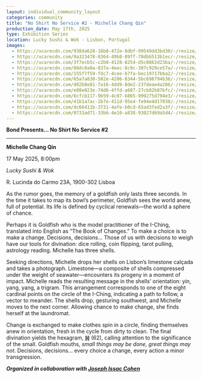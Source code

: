 ```yaml
---
layout: individual_community_layout
categories: community
title: "No Shirt No Service #2 - Michelle Chang Qin"
production_date: May 17th, 2025
type: Exhibition Series
location: Lucky Sushi & Wok - Lisbon, Portugal
images:
  - https://ucarecdn.com/938da628-16b8-472e-8dbf-99549dd3bd30/-/resize/2400/-/quality/lightest/-/format/auto/
  - https://ucarecdn.com/9a323478-8364-49b8-89ff-78dbb513b1ec/-/resize/2400/-/quality/lightest/-/format/auto/
  - https://ucarecdn.com/3f7ecb5c-c2b0-4128-8254-d5c0862d23ba/-/resize/2400/-/quality/lightest/-/format/auto/
  - https://ucarecdn.com/88dc8a0a-837a-4eec-8c9c-307c929ce57a/-/resize/2400/-/quality/lightest/-/format/auto/
  - https://ucarecdn.com/155f7f59-fdc7-4cee-b7fa-bec19717b6a2/-/resize/2400/-/quality/lightest/-/format/auto/
  - https://ucarecdn.com/65a7a830-502e-4206-8344-5bc698794b36/-/resize/2400/-/quality/lightest/-/format/auto/
  - https://ucarecdn.com/d02b8e81-fa16-4dd9-8de2-237deae4a286/-/resize/2400/-/quality/lightest/-/format/auto/
  - https://ucarecdn.com/e08e023e-74d6-4ffd-a687-27cb82b87bfc/-/resize/2400/-/quality/lightest/-/format/auto/
  - https://ucarecdn.com/6cfcb117-9b59-4c07-b865-999275d794e3/-/resize/2400/-/quality/lightest/-/format/auto/
  - https://ucarecdn.com/41b1a7ac-2b7e-411d-95e4-fe94e4d17030/-/resize/2400/-/quality/lightest/-/format/auto/
  - https://ucarecdn.com/dc66411b-3731-4afe-b0cd-65ad3fed2a3f/-/resize/2400/-/quality/lightest/-/format/auto/
  - https://ucarecdn.com/0733ad71-33b6-4e10-a838-93027d69a5d4/-/resize/2400/-/quality/lightest/-/format/auto/
---
```

**Bond Presents... No Shirt No Service #2**

- - -

**Michelle Chang Qin**

17 May 2025, 8:00pm

*Lucky Sushi & Wok*

R. Lucinda do Carmo 23A, 1900-302 Lisboa

As the rumor goes, the memory of a goldfish only lasts three seconds. In the time it takes to map its bowl’s perimeter, Goldfish sees the world anew, full of potential. Its life is defined by cyclical renewals—the world a sphere of chance.

Perhaps it is Goldfish who is the model practitioner of the I-Ching, translated into English as “The Book of Changes.” To make a choice is to make a change. Decisions, decisions… Those of us with decisions to weigh have our tools for divination: dice rolling, coin flipping, tarot pulling, astrology reading. Michelle has three shells.

Seeking directions, Michelle drops her shells on Lisbon’s limestone calçada and takes a photograph. Limestone—a composite of shells compressed under the weight of seawater—encounters its progeny in a moment of impact. Michelle reads the resulting message in the shells’ orientation: yin, yang, yang, a trigram. This arrangement corresponds to one of the eight cardinal points on the circle of the I-Ching, indicating a path to follow, a vector to meander. The shells drop, gesturing southwest, and Michelle moves to the next corner. Allowing chance to make change, she finds herself at the laundromat.

Change is exchanged to make clothes spin in a circle, finding themselves anew in orientation, fresh in the cycle from dirty to clean. The final divination yields the hexagram, ䷽ (62), calling attention to the significance of the small. Goldfish mouths, *small things may be done, great things may not*. Decisions, decisions… every choice a change, every action a minor transgression.

***Organized in collaboration with [Joseph Issac Cohen](https://joseph-cohen.com)***
